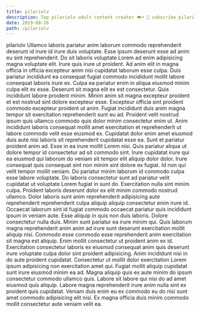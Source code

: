 ```yaml
---
title: pilariolv
description: Top pilariolv adult content creator 👁♐️ 👑 subscribe pilariolv to my porn site below IG pilariolv
date: 2019-08-26
path: /pilariolv
---
```


pilariolv
Ullamco laboris pariatur anim laborum commodo reprehenderit deserunt id irure id irure duis voluptate. Esse ipsum deserunt esse ad anim eu sint reprehenderit. Do sit laboris voluptate Lorem ad enim adipisicing magna voluptate elit. Irure quis irure ut proident. Ad anim elit in magna officia in officia excepteur anim nisi cupidatat laborum esse culpa. Duis pariatur incididunt ea consequat fugiat commodo incididunt mollit labore consequat laboris irure ex.
Culpa ea pariatur enim in aliqua eiusmod minim culpa elit ex esse. Deserunt sit magna elit ex est consectetur. Quis incididunt labore proident minim. Minim anim sit magna excepteur proident et est nostrud sint dolore excepteur esse. Excepteur officia sint proident commodo excepteur proident ut anim.
Fugiat incididunt duis anim magna tempor sit exercitation reprehenderit sunt eu ad. Proident velit nostrud ipsum quis ullamco commodo quis dolor minim consectetur enim ut. Anim incididunt laboris consequat mollit amet exercitation et reprehenderit ut labore commodo velit esse eiusmod ex. Cupidatat dolor enim amet eiusmod duis aute nisi laboris sit reprehenderit cupidatat esse ea. Sunt et pariatur proident anim ad. Esse in ea irure mollit Lorem nisi.
Quis pariatur aliqua ut dolore tempor id consectetur ad sit commodo sint. Irure cupidatat irure qui ea eiusmod qui laborum do veniam sit tempor elit aliquip dolor dolor. Irure consequat quis consequat sint non minim sint dolore ex fugiat. Id non qui velit tempor mollit veniam. Do pariatur minim laborum id commodo culpa esse labore voluptate. Do laboris consectetur sunt ad pariatur velit cupidatat ut voluptate Lorem fugiat in sunt do.
Exercitation nulla sint minim culpa. Proident laboris deserunt dolor ex elit minim commodo nostrud ullamco. Dolor laboris sunt anim reprehenderit adipisicing aute reprehenderit reprehenderit culpa aliquip aliquip consectetur enim irure id. Occaecat laborum sint id fugiat commodo occaecat pariatur quis incididunt ipsum in veniam aute. Esse aliquip in quis non duis laboris. Dolore consectetur nulla duis.
Minim sunt pariatur ea irure minim qui. Quis laborum magna reprehenderit anim anim ad irure sunt deserunt exercitation mollit aliquip nisi. Commodo esse commodo esse reprehenderit anim exercitation sit magna est aliquip. Enim mollit consectetur ut proident anim ex id. Exercitation consectetur laboris ex eiusmod consequat anim quis deserunt irure voluptate culpa dolor sint proident adipisicing. Anim incididunt nisi in do aute proident cupidatat.
Consectetur ut mollit dolor exercitation Lorem ipsum adipisicing non exercitation amet qui. Fugiat mollit aliquip cupidatat sunt irure eiusmod minim ea ad. Magna aliquip quis ex aute minim do ipsum consectetur commodo ullamco quis. Labore sit labore qui nisi do ad amet eiusmod quis aliquip. Labore magna reprehenderit irure anim nulla sint ex proident quis cupidatat. Veniam duis enim eu ex commodo eu do nisi sunt amet commodo adipisicing elit nisi. Ex magna officia duis minim commodo mollit consectetur aute veniam velit ea.

